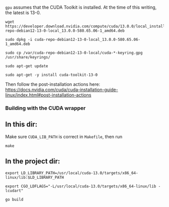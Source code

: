 `gpu` assumes that the CUDA Toolkit is installed.
At the time of this writing, the latest is 13-0.

```
wget https://developer.download.nvidia.com/compute/cuda/13.0.0/local_installers/cuda-repo-debian12-13-0-local_13.0.0-580.65.06-1_amd64.deb

sudo dpkg -i cuda-repo-debian12-13-0-local_13.0.0-580.65.06-1_amd64.deb

sudo cp /var/cuda-repo-debian12-13-0-local/cuda-*-keyring.gpg /usr/share/keyrings/

sudo apt-get update

sudo apt-get -y install cuda-toolkit-13-0
```

Then follow the post-installation actions here: https://docs.nvidia.com/cuda/cuda-installation-guide-linux/index.html#post-installation-actions


### Building with the CUDA wrapper

## In this dir: 

Make sure `CUDA_LIB_PATH` is correct in `Makefile`, then run

```
make
```


## In the project dir:

```
export LD_LIBRARY_PATH=/usr/local/cuda-13.0/targets/x86_64-linux/lib:$LD_LIBRARY_PATH
```

```
export CGO_LDFLAGS="-L/usr/local/cuda-13.0/targets/x86_64-linux/lib -lcudart"
```

```
go build
```
